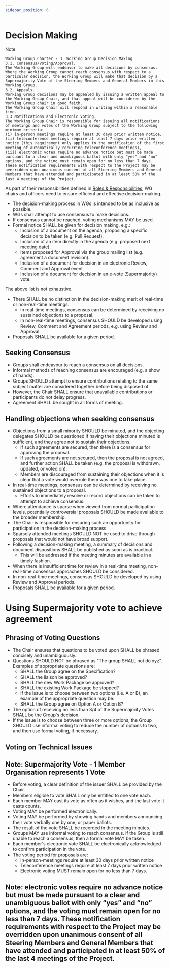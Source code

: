 ```yaml
---
sidebar_position: 6
---
```


# Decision Making

Note:


```
Working Group Charter - 3. Working Group Decision Making
3.1. Consensus/Voting/Approval.
The Working Group will endeavor to make all decisions by consensus.  
Where the Working Group cannot reach consensus with respect to a particular decision, the Working Group will make that decision by a Supermajority Vote of the Steering Members and General Members in this Working Group. 
3.2. Appeals. 
Working Group decisions may be appealed by issuing a written appeal to the Working Group Chair, and that appeal will be considered by the Working Group chair in good faith.  
The Working Group Chair will respond in writing within a reasonable time.
3.3 Notifications and Electronic Voting.  
The Working Group Chair is responsible for issuing all notifications of meetings and votes of the Working Group subject to the following minimum criteria: 
(i) in-person meetings require at least 30 days prior written notice, 
(ii) teleconference meetings require at least 7 days prior written notice (this requirement only applies to the notification of the first meeting of automatically recurring teleconference meetings), 
(iii) electronic votes require no advance notice but must be made pursuant to a clear and unambiguous ballot with only "yes" and "no" options, and the voting must remain open for no less than 7 days.  These notification requirements with respect to the Project may be overridden upon unanimous consent of all Steering Members and General Members that have attended and participated in at least 50% of the last 4 meetings of the Project.
```


As part of their responsibilities defined in [Roles & Responsibilities](#heading=h.u6wogeqyf3y7), WG chairs and officers need to ensure efficient and effective decision-making.



* The decision-making process in WGs is intended to be as inclusive as possible.
* WGs shall attempt to use consensus to make decisions.
* If consensus cannot be reached, voting mechanisms MAY be used.
* Formal notice SHALL be given for decision making, e.g.:
    * Inclusion of a document on the agenda, proposing a specific decision to be taken (e.g. Pull Request).
    * Inclusion of an item directly in the agenda (e.g. proposed next meeting date).
    * Items proposed for Approval via the group mailing list (e.g. agreement a document revision).
    * Inclusion of a document for decision in an electronic Review, Comment and Approval event
    * Inclusion of a document for decision in an e-vote (Supermajority) vote.

The above list is not exhaustive.



* There SHALL be no distinction in the decision-making merit of real-time or non-real-time meetings.
    * In real-time meetings, consensus can be determined by receiving no sustained objections to a proposal.
    * In non-real-time meetings, consensus SHOULD be developed using Review, Comment and Agreement periods, e.g. using Review and Approval
* Proposals SHALL be available for a given period.


## Seeking Consensus



* Groups shall endeavour to reach a consensus on all decisions.
* Informal methods of reaching consensus are encouraged (e.g. a show of hands).
* Groups SHOULD attempt to ensure contributions relating to the same subject matter are considered together before being disposed of.
* However, the Chair SHALL ensure that unavailable contributions or participants do not delay progress.
* Agreement SHALL be sought in all forms of meeting.


## Handling objections when seeking consensus



* Objections from a small minority SHOULD be minuted, and the objecting delegates SHOULD be questioned if having their objections minuted is sufficient, and they agree not to sustain their objections.
    * If such agreements are secured, then there is a consensus for approving the proposal.
    * If such agreements are not secured, then the proposal is not agreed, and further action SHALL be taken (e.g. the proposal is withdrawn, updated, or voted on).
    * Members are discouraged from sustaining their objections when it is clear that a vote would overrule them was one to take place.
* In real-time meetings, consensus can be determined by receiving no sustained objections to a proposal.
    * Efforts to immediately resolve or record objections can be taken to attempt to achieve consensus.
* Where attendance is sparse when viewed from normal participation levels, potentially controversial proposals SHOULD be made available to the broader membership.
* The Chair is responsible for ensuring such an opportunity for participation in the decision-making process.
* Sparsely attended meetings SHOULD NOT be used to drive through proposals that would not have broad support.
* Following a decision-making meeting, a summary of decisions and document dispositions SHALL be published as soon as is practical.
    * This will be addressed if the meeting minutes are available in a timely fashion.
* When there is insufficient time for review in a real-time meeting, non-real-time consensus approaches SHOULD be considered.
* In non-real-time meetings, consensus SHOULD be developed by using Review and Approval periods.
* Proposals SHALL be available for a given period.


# Using Supermajority vote to achieve agreement


## Phrasing of Voting Questions



* The Chair ensures that questions to be voted upon SHALL be phrased concisely and unambiguously.
* Questions SHOULD NOT be phrased as "The group SHALL not do xyz". Examples of appropriate questions are:
    * SHALL the Group agree on the Specification?
    * SHALL the liaison be approved?
    * SHALL the new Work Package be approved?
    * SHALL the existing Work Package be stopped?
    * If the issue is to choose between two options (i.e. A or B), an example of the appropriate question may be:
    * SHALL the Group agree on Option A or Option B?
* The option of receiving no less than 3/4 of the Supermajority Votes SHALL be the Group's decision.
* If the issue is to choose between three or more options, the Group SHOULD use informal voting to reduce the number of options to two, and then use formal voting, if necessary.


## Voting on Technical Issues


## Note: Supermajority Vote - 1 Member Organisation represents 1 Vote



* Before voting, a clear definition of the issuer SHALL be provided by the Chair.
* Members eligible to vote SHALL only be entitled to one vote each.
* Each member MAY cast its vote as often as it wishes, and the last vote it casts counts.
* Voting MAY be performed electronically.
* Voting MAY be performed by showing hands and members announcing their vote verbally one by one, or paper ballots.
* The result of the vote SHALL be recorded in the meeting minutes.
* Groups MAY use informal voting to reach consensus. If the Group is still unable to reach a consensus, then a formal vote MAY be taken.
* Each member's electronic vote SHALL be electronically acknowledged to confirm participation in the vote.
* The voting period for proposals are:
    * In-person-meetings require at least 30 days prior written notice
    * Teleconference meetings require at least 7 days prior written notice
    * Electronic voting MUST remain open for no less than 7 days.


## Note: electronic votes require no advance notice but must be made pursuant to a clear and unambiguous ballot with only “yes” and “no” options, and the voting must remain open for no less than 7 days. These notification requirements with respect to the Project may be overridden upon unanimous consent of all Steering Members and General Members that have attended and participated in at least 50% of the last 4 meetings of the Project.
